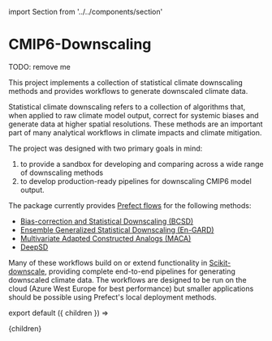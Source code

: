 import Section from '../../components/section'

# CMIP6-Downscaling

TODO: remove me

This project implements a collection of statistical climate downscaling methods and provides workflows to generate downscaled climate data.

Statistical climate downscaling refers to a collection of algorithms that, when applied to raw climate model output, correct for systemic biases and generate data at higher spatial resolutions. These methods are an important part of many analytical workflows in climate impacts and climate mitigation.

The project was designed with two primary goals in mind:

1. to provide a sandbox for developing and comparing across a wide range of downscaling methods
2. to develop production-ready pipelines for downscaling CMIP6 model output.

The package currently provides [Prefect flows](https://docs.prefect.io/core/) for the following methods:

- [Bias-correction and Statistical Downscaling (BCSD)](https://link.springer.com/article/10.1023/B:CLIM.0000013685.99609.9e)
- [Ensemble Generalized Statistical Downscaling (En-GARD)](https://gard.readthedocs.io/en/develop/)
- [Multivariate Adapted Constructed Analogs (MACA)](https://doi.org/10.1002/joc.2312)
- [DeepSD](https://dl.acm.org/doi/10.1145/3097983.3098004)

Many of these workflows build on or extend functionality in [Scikit-downscale](https://scikit-downscale.readthedocs.io/en/latest/), providing complete end-to-end pipelines for generating downscaled climate data. The workflows are designed to be run on the cloud (Azure West Europe for best performance) but smaller applications should be possible using Prefect's local deployment methods.

export default ({ children }) => <Section name='intro'>{children}</Section>
